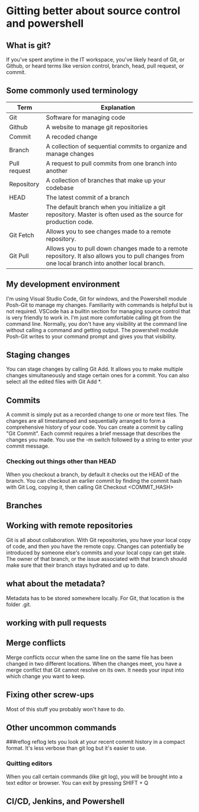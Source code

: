 # Gitting better about source control and powershell

## What is git?
If you've spent anytime in the IT workspace, you've likely heard of Git, or Github, or heard terms like version control, branch, head, pull request, or commit.

## Some commonly used terminology
|Term|Explanation|
|----|-----------|
|Git|Software for managing code|
|Github|A website to manage git repositories|
|Commit|A recoded change|
|Branch|A collection of sequential commits to organize and manage changes|
|Pull request|A request to pull commits from one branch into another|
|Repository|A collection of branches that make up your codebase|
|HEAD|The latest commit of a branch|
|Master|The default branch when you initialize a git repository. Master is often used as the source for production code.|
|Git Fetch|Allows you to see changes made to a remote repository.|
|Git Pull|Allows you to pull down changes made to a remote repository. It also allows you to pull changes from one local branch into another local branch.|

## My development environment
I'm using Visual Studio Code, Git for windows, and the Powershell module Posh-Git to manage my changes. Familiarity with commands is helpful but is not required. VSCode has a builtin section for managing source control that is very friendly to work in. I'm just more comfortable calling git from the command line. Normally, you don't have any visibility at the command line without calling a command and getting output. The powershell module Posh-Git writes to your command prompt and gives you that visibility.

## Staging changes
You can stage changes by calling Git Add. It allows you to make multiple changes simultaneously and stage certain ones for a commit. You can also select all the edited files with Git Add *.

## Commits
A commit is simply put as a recorded change to one or more text files. The changes are all timestamped and sequentially arranged to form a comprehensive history of your code. You can create a commit by calling "Git Commit". Each commit requires a brief message that describes the changes you made. You use the -m switch followed by a string to enter your commit message.

### Checking out things other than HEAD
When you checkout a branch, by default it checks out the HEAD of the branch. You can checkout an earlier commit by finding the commit hash with Git Log, copying it, then calling Git Checkout <COMMIT_HASH>

## Branches
## Working with remote repositories
Git is all about collaboration. With Git repositories, you have your local copy of code, and then you have the remote copy. Changes can potentially be introduced by someone else's commits and your local copy can get stale. The owner of that branch, or the issue associated with that branch should make sure that their branch stays hydrated and up to date.

## what about the metadata?
Metadata has to be stored somewhere locally. For Git, that location is the folder .git.

## working with pull requests

## Merge conflicts
Merge conflicts occur when the same line on the same file has been changed in two different locations. When the changes meet, you have a merge conflict that Git cannot resolve on its own. It needs your input into which change you want to keep.

## Fixing other screw-ups
Most of this stuff you probably won't have to do. 

## Other uncommon commands

###reflog
reflog lets you look at your recent commit history in a compact format. It's less verbose than git log but it's easier to use.

### Quitting editors
When you call certain commands (like git log), you will be brought into a text editor or browser. You can exit by pressing SHIFT + Q

## CI/CD, Jenkins, and Powershell